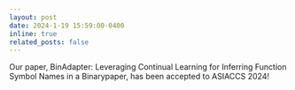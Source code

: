 ```yaml
---
layout: post
date: 2024-1-19 15:59:00-0400
inline: true
related_posts: false
---
```


Our paper, BinAdapter: Leveraging Continual Learning for Inferring Function Symbol Names in a Binarypaper, has been accepted to ASIACCS 2024!

